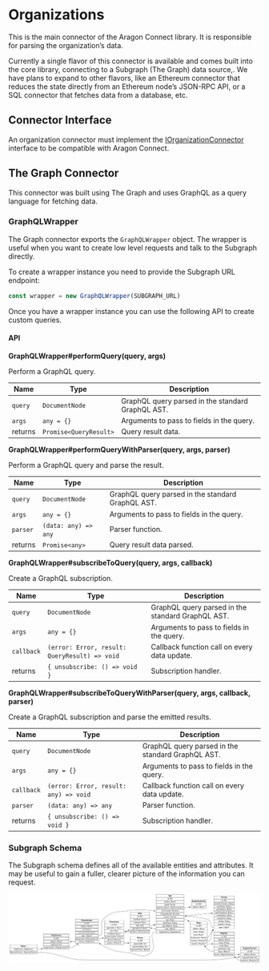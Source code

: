 # Organizations

This is the main connector of the Aragon Connect library. It is responsible for parsing the organization’s data.

Currently a single flavor of this connector is available and comes built into the core library, connecting to a Subgraph (The Graph) data source,. We have plans to expand to other flavors, like an Ethereum connector that reduces the state directly from an Ethereum node’s JSON-RPC API, or a SQL connector that fetches data from a database, etc.

## Connector Interface

An organization connector must implement the [IOrganizationConnector](https://github.com/aragon/connect/blob/master/packages/connect-core/src/connections/IOrganizationConnector.ts) interface to be compatible with Aragon Connect.

## The Graph Connector

This connector was built using The Graph and uses GraphQL as a query language for fetching data.

### GraphQLWrapper

The Graph connector exports the `GraphQLWrapper` object. The wrapper is useful when you want to create low level requests and talk to the Subgraph directly.

To create a wrapper instance you need to provide the Subgraph URL endpoint:

```javascript
const wrapper = new GraphQLWrapper(SUBGRAPH_URL)
```

Once you have a wrapper instance you can use the following API to create custom queries.

#### API

**GraphQLWrapper\#performQuery\(query, args\)**

Perform a GraphQL query.

| Name    | Type                   | Description                                       |
| ------- | ---------------------- | ------------------------------------------------- |
| `query` | `DocumentNode`         | GraphQL query parsed in the standard GraphQL AST. |
| `args`  | `any = {}`             | Arguments to pass to fields in the query.         |
| returns | `Promise<QueryResult>` | Query result data.                                |

**GraphQLWrapper\#performQueryWithParser\(query, args, parser\)**

Perform a GraphQL query and parse the result.

| Name     | Type                 | Description                                       |
| -------- | -------------------- | ------------------------------------------------- |
| `query`  | `DocumentNode`       | GraphQL query parsed in the standard GraphQL AST. |
| `args`   | `any = {}`           | Arguments to pass to fields in the query.         |
| `parser` | `(data: any) => any` | Parser function.                                  |
| returns  | `Promise<any>`       | Query result data parsed.                         |

**GraphQLWrapper\#subscribeToQuery\(query, args, callback\)**

Create a GraphQL subscription.

| Name       | Type                                          | Description                                       |
| ---------- | --------------------------------------------- | ------------------------------------------------- |
| `query`    | `DocumentNode`                                | GraphQL query parsed in the standard GraphQL AST. |
| `args`     | `any = {}`                                    | Arguments to pass to fields in the query.         |
| `callback` | `(error: Error, result: QueryResult) => void` | Callback function call on every data update.      |
| returns    | `{ unsubscribe: () => void }`                 | Subscription handler.                             |

**GraphQLWrapper\#subscribeToQueryWithParser\(query, args, callback, parser\)**

Create a GraphQL subscription and parse the emitted results.

| Name       | Type                                  | Description                                       |
| ---------- | ------------------------------------- | ------------------------------------------------- |
| `query`    | `DocumentNode`                        | GraphQL query parsed in the standard GraphQL AST. |
| `args`     | `any = {}`                            | Arguments to pass to fields in the query.         |
| `callback` | `(error: Error, result: any) => void` | Callback function call on every data update.      |
| `parser`   | `(data: any) => any`                  | Parser function.                                  |
| returns    | `{ unsubscribe: () => void }`         | Subscription handler.                             |

### Subgraph Schema

The Subgraph schema defines all of the available entities and attributes. It may be useful to gain a fuller, clearer picture of the information you can request.

![](./assets/org-schema.png)
